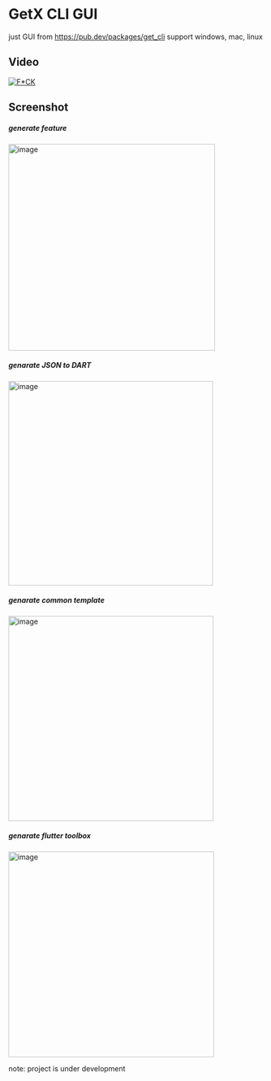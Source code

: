 # GetX CLI GUI
just GUI from https://pub.dev/packages/get_cli support windows, mac, linux

## Video
<!-- https://www.youtube.com/watch?v=WWElqi8ez-E -->
[![F*CK](https://img.youtube.com/vi/WWElqi8ez-E/0.jpg)](https://www.youtube.com/watch?v=WWElqi8ez-E)


## Screenshot
##### generate feature
<img width="407" alt="image" src="https://user-images.githubusercontent.com/36602270/171115577-f0bb3df3-e69d-4148-a71a-f6d091a5bc1c.png">


##### genarate JSON to DART
<img width="403" alt="image" src="https://user-images.githubusercontent.com/36602270/171115804-27e78109-3823-4554-9b9f-13b1a25f8aed.png">

##### genarate common template
<img width="404" alt="image" src="https://user-images.githubusercontent.com/36602270/171115903-2e010525-a86b-41c4-9498-1d4dc4fdeabb.png">

##### genarate flutter toolbox
<img width="405" alt="image" src="https://user-images.githubusercontent.com/36602270/171116061-b3ee31ef-13e0-4caf-80e0-ddc3cc7c144d.png">


note: project is under development

